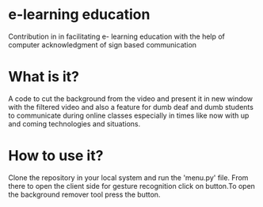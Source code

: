 # e-learning education
Contribution in in facilitating e- learning education with the help of computer acknowledgment of sign based communication
# What is it?
A code to cut the background from the video and present it in new window with the filtered video and also a feature for dumb deaf and dumb students to communicate during online classes especially in times like now with up and coming technologies and situations.
# How to use it?
Clone the repository in your local system and run the 'menu.py' file. From there to open the client side for gesture recognition click on button.To open the background remover tool press the button.
